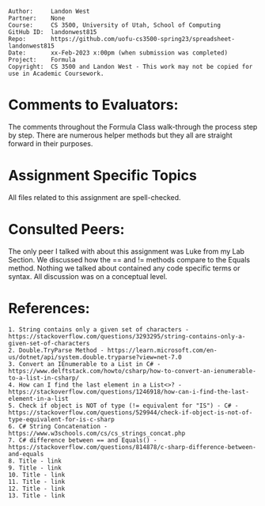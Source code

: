 ﻿```
Author:     Landon West
Partner:    None
Course:     CS 3500, University of Utah, School of Computing
GitHub ID:  landonwest815
Repo:       https://github.com/uofu-cs3500-spring23/spreadsheet-landonwest815
Date:       xx-Feb-2023 x:00pm (when submission was completed) 
Project:    Formula
Copyright:  CS 3500 and Landon West - This work may not be copied for use in Academic Coursework.
```

# Comments to Evaluators:

The comments throughout the Formula Class walk-through the process step by step.
There are numerous helper methods but they all are straight forward in their purposes.

# Assignment Specific Topics

All files related to this assignment are spell-checked.

# Consulted Peers:

The only peer I talked with about this assignment was Luke from my Lab Section.
We discussed how the == and != methods compare to the Equals method.
Nothing we talked about contained any code specific terms or syntax.
All discussion was on a conceptual level.

# References:

    1. String contains only a given set of characters - https://stackoverflow.com/questions/3293295/string-contains-only-a-given-set-of-characters
    2. Double.TryParse Method - https://learn.microsoft.com/en-us/dotnet/api/system.double.tryparse?view=net-7.0
    3. Convert an IEnumerable to a List in C# - https://www.delftstack.com/howto/csharp/how-to-convert-an-ienumerable-to-a-list-in-csharp/
    4. How can I find the last element in a List<>? - https://stackoverflow.com/questions/1246918/how-can-i-find-the-last-element-in-a-list
    5. Check if object is NOT of type (!= equivalent for "IS") - C# - https://stackoverflow.com/questions/529944/check-if-object-is-not-of-type-equivalent-for-is-c-sharp
    6. C# String Concatenation - https://www.w3schools.com/cs/cs_strings_concat.php
    7. C# difference between == and Equals() - https://stackoverflow.com/questions/814878/c-sharp-difference-between-and-equals
    8. Title - link
    9. Title - link
    10. Title - link
    11. Title - link
    12. Title - link
    13. Title - link